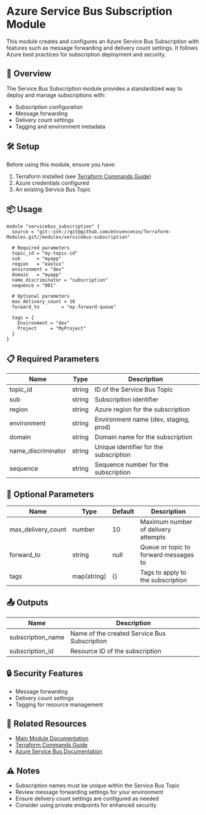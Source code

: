 # Azure Service Bus Subscription Module

This module creates and configures an Azure Service Bus Subscription with features such as message forwarding and delivery count settings. It follows Azure best practices for subscription deployment and security.

## 🚀 Overview

The Service Bus Subscription module provides a standardized way to deploy and manage subscriptions with:
- Subscription configuration
- Message forwarding
- Delivery count settings
- Tagging and environment metadata

## 🛠️ Setup

Before using this module, ensure you have:
1. Terraform installed (see [Terraform Commands Guide](../../.readme/terraform-commands.md))
2. Azure credentials configured
3. An existing Service Bus Topic

## 📦 Usage

```hcl
module "servicebus_subscription" {
  source = "git::ssh://git@github.com/mtnvencenzo/Terraform-Modules.git//modules/servicebus-subscription"

  # Required parameters
  topic_id = "my-topic-id"
  sub      = "myapp"
  region   = "eastus"
  environment = "dev"
  domain   = "myapp"
  name_discriminator = "subscription"
  sequence = "001"

  # Optional parameters
  max_delivery_count = 10
  forward_to        = "my-forward-queue"

  tags = {
    Environment = "dev"
    Project     = "MyProject"
  }
}
```

## 📋 Required Parameters

| Name | Type | Description |
|------|------|-------------|
| topic_id | string | ID of the Service Bus Topic |
| sub | string | Subscription identifier |
| region | string | Azure region for the subscription |
| environment | string | Environment name (dev, staging, prod) |
| domain | string | Domain name for the subscription |
| name_discriminator | string | Unique identifier for the subscription |
| sequence | string | Sequence number for the subscription |

## 🔧 Optional Parameters

| Name | Type | Default | Description |
|------|------|---------|-------------|
| max_delivery_count | number | 10 | Maximum number of delivery attempts |
| forward_to | string | null | Queue or topic to forward messages to |
| tags | map(string) | {} | Tags to apply to the subscription |

## 📤 Outputs

| Name | Description |
|------|-------------|
| subscription_name | Name of the created Service Bus Subscription |
| subscription_id | Resource ID of the subscription |

## 🔒 Security Features

- Message forwarding
- Delivery count settings
- Tagging for resource management

## 🔗 Related Resources

- [Main Module Documentation](../../README.md)
- [Terraform Commands Guide](../../.readme/terraform-commands.md)
- [Azure Service Bus Documentation](https://docs.microsoft.com/en-us/azure/service-bus-messaging/)

## ⚠️ Notes

- Subscription names must be unique within the Service Bus Topic
- Review message forwarding settings for your environment
- Ensure delivery count settings are configured as needed
- Consider using private endpoints for enhanced security
